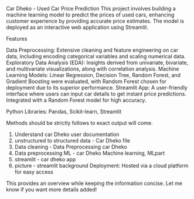 Car Dheko - Used Car Price Prediction
This project involves building a machine learning model to predict the prices of used cars, enhancing customer experience by providing accurate price estimates. 
The model is deployed as an interactive web application using Streamlit.

Features

Data Preprocessing: Extensive cleaning and feature engineering on car data, including encoding categorical variables and scaling numerical data.
Exploratory Data Analysis (EDA): Insights derived from univariate, bivariate, and multivariate visualizations, along with correlation analysis.
Machine Learning Models: Linear Regression, Decision Tree, Random Forest, and Gradient Boosting were evaluated, with Random Forest chosen for deployment due to its superior performance.
Streamlit App: A user-friendly interface where users can input car details to get instant price predictions. Integrated with a Random Forest model for high accuracy.

Python Libraries: Pandas, Scikit-learn, Streamlit

Methods should be strictly follows to exact output will come.
1. Understand car Dheko user documentation
2. unstructured to structured data - Car Dheko file
3. Data cleaning - Data Preprocessing car Dheko
4. Data preprocessing ML - car Dheko Machine learning, MLpart
5. streamlit - car dheko app
6. picture - streamlit background
Deployment: Hosted via a cloud platform for easy access


This provides an overview while keeping the information concise. Let me know if you want more details added!
